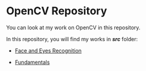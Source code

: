 # OpenCV Repository

You can look at my work on OpenCV in this repository.

In this repository, you will find my works in ***src*** folder:

* [Face and Eyes Recognition]()

* [Fundamentals]()

